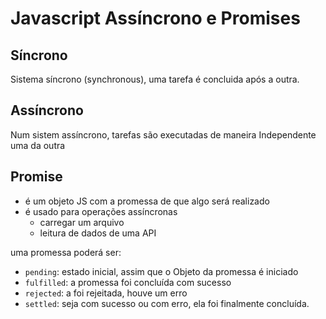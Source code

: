# Javascript Assíncrono e Promises

## Síncrono

Sistema síncrono (synchronous), uma tarefa é concluida após a outra.

## Assíncrono

Num sistem assíncrono, tarefas são executadas de maneira Independente uma da outra

## Promise

- é um objeto JS com a promessa de que algo será realizado
- é usado para operações assíncronas
  - carregar um arquivo
  - leitura de dados de uma API

uma promessa poderá ser:

- `pending`: estado inicial, assim que o Objeto da promessa é iniciado
- `fulfilled`: a promessa foi concluída com sucesso
- `rejected`: a foi rejeitada, houve um erro
- `settled`: seja com sucesso ou com erro, ela foi finalmente concluída.
